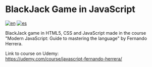 # BlackJack Game in JavaScript
[![en](https://img.shields.io/badge/lang-en-red.svg)](https://github.com/walterrdev/blackjack-game-javascript/blob/main/README.md)
[![es](https://img.shields.io/badge/lang-es-yellow.svg)](https://github.com/walterrdev/blackjack-game-javascript/blob/main/README.es.md)

BlackJack game in HTML5, CSS and JavaScript made in the course "Modern JavaScript: Guide to mastering the language" by Fernando Herrera.

Link to course on Udemy:<br>
https://udemy.com/course/javascript-fernando-herrera/

